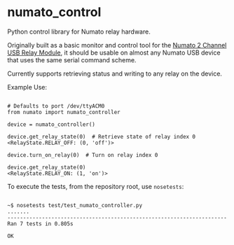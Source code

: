 # numato_control
Python control library for Numato relay hardware.

Originally built as a basic monitor and control tool for the
[Numato 2 Channel USB Relay Module](https://docs.numato.com/doc/2-channel-usb-relay-module/), it should be usable on almost any Numato USB device that uses
the same serial command scheme.

Currently supports retrieving status and writing to any relay on the device.

Example Use:

```

# Defaults to port /dev/ttyACM0
from numato import numato_controller

device = numato_controller()

device.get_relay_state(0)  # Retrieve state of relay index 0
<RelayState.RELAY_OFF: (0, 'off')>

device.turn_on_relay(0)  # Turn on relay index 0

device.get_relay_state(0)
<RelayState.RELAY_ON: (1, 'on')>
```

To execute the tests, from the repository root, use `nosetests`:

```

~$ nosetests test/test_numato_controller.py
.......
----------------------------------------------------------------------
Ran 7 tests in 0.805s

OK

```
